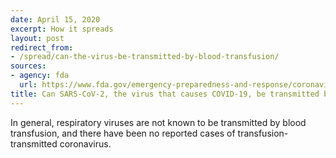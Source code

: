 ```yaml
---
date: April 15, 2020
excerpt: How it spreads
layout: post
redirect_from:
- /spread/can-the-virus-be-transmitted-by-blood-transfusion/
sources:
- agency: fda
  url: https://www.fda.gov/emergency-preparedness-and-response/coronavirus-disease-2019-covid-19/coronavirus-disease-2019-covid-19-frequently-asked-questions
title: Can SARS-CoV-2, the virus that causes COVID-19, be transmitted by blood transfusion?
---
```


In general, respiratory viruses are not known to be transmitted by blood transfusion, and there have been no reported cases of transfusion-transmitted coronavirus.